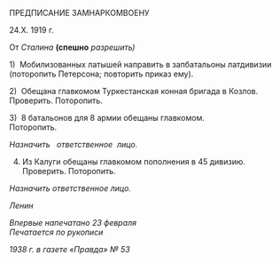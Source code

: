 ПРЕДПИСАНИЕ ЗАМНАРКОМВОЕНУ

24.Х. 1919 г.

От _Сталина_ **(спешно** _разрешить)_

1)  Мобилизованных латышей направить в запбатальоны латдивизии  
(поторопить Петерсона; повторить приказ ему).

2)  Обещана главкомом Туркестанская конная бригада в Козлов.  
Проверить. Поторопить.

3)  8 батальонов для 8 армии обещаны главкомом.  
Поторопить.

_Назначить_   _ответственное  лицо._

4) Из Калуги обещаны главкомом пополнения в 45 дивизию.  
Проверить. Поторопить.

_Назначить ответственное лицо._

_Ленин_

_Впервые напечатано 23 февраля                                                           Печатается по рукописи_

_1938 г. в газете «Правда» № 53_